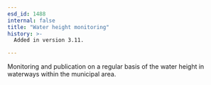 ```yaml
---
esd_id: 1488
internal: false
title: "Water height monitoring"
history: >-
  Added in version 3.11.

---
```


Monitoring and publication on a regular basis of the water height in waterways within the municipal area.

